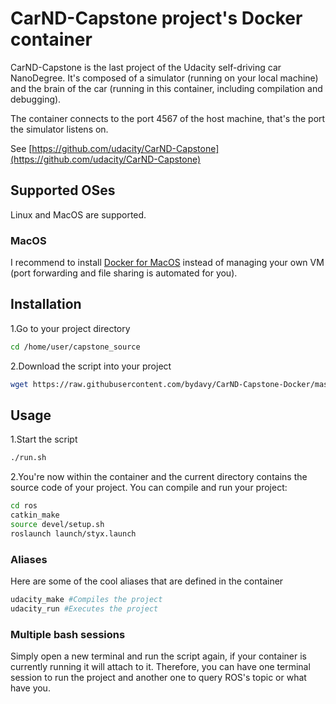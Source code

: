 # CarND-Capstone project's Docker container

CarND-Capstone is the last project of the Udacity self-driving car NanoDegree. It's composed of a simulator (running on your local machine) and the brain of the car (running in this container, including compilation and debugging).

The container connects to the port 4567 of the host machine, that's the port the simulator listens on.

See [https://github.com/udacity/CarND-Capstone](https://github.com/udacity/CarND-Capstone)

## Supported OSes
Linux and MacOS are supported.

### MacOS
I recommend to install [Docker for MacOS](https://docs.docker.com/docker-for-mac/install/) instead of managing your own VM (port forwarding and file sharing is automated for you).

## Installation
1.Go to your project directory
```bash
cd /home/user/capstone_source
```
2.Download the script into your project
```bash
wget https://raw.githubusercontent.com/bydavy/CarND-Capstone-Docker/master/utils/run.sh && chmod u+x run.sh
```

## Usage
1.Start the script
```bash
./run.sh
```
2.You're now within the container and the current directory contains the source code of your project. You can compile and run your project:
```bash
cd ros
catkin_make
source devel/setup.sh
roslaunch launch/styx.launch
```

### Aliases
Here are some of the cool aliases that are defined in the container
```bash
udacity_make #Compiles the project
udacity_run #Executes the project
```

### Multiple bash sessions
Simply open a new terminal and run the script again, if your container is currently running it will attach to it. Therefore, you can have one terminal session to run the project and another one to query ROS's topic or what have you.
